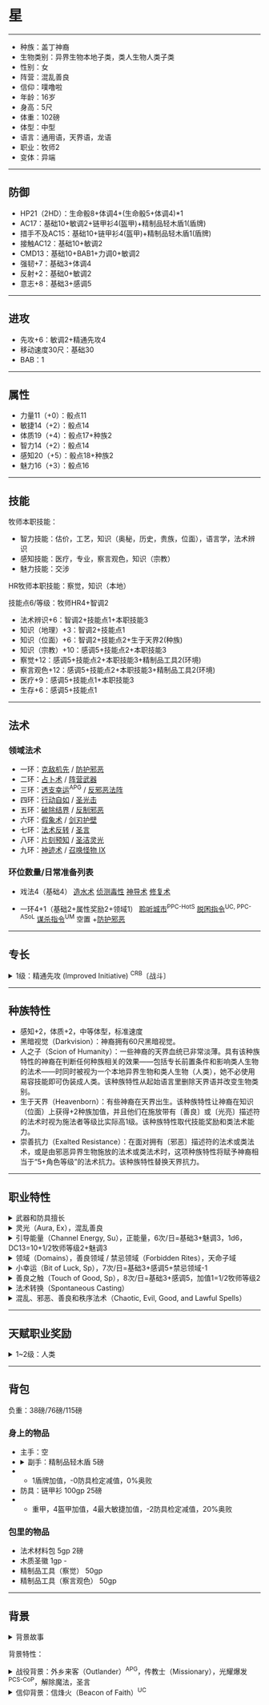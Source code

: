# 星

----

- 种族：盖丁神裔
- 生物类别：异界生物本地子类，类人生物人类子类
- 性别：女
- 阵营：混乱善良
- 信仰：噗噜啦
- 年龄：16岁
- 身高：5尺
- 体重：102磅
- 体型：中型
- 语言：通用语，天界语，龙语
- 职业：牧师2
- 变体：异端

----

## 防御

- HP21（2HD）：生命骰8+体调4+(生命骰5+体调4)\*1
- AC17：基础10+敏调2+链甲衫4(盔甲)+精制品轻木盾1(盾牌)
- 措手不及AC15：基础10+链甲衫4(盔甲)+精制品轻木盾1(盾牌)
- 接触AC12：基础10+敏调2
- CMD13：基础10+BAB1+力调0+敏调2
- 强韧+7：基础3+体调4
- 反射+2：基础0+敏调2
- 意志+8：基础3+感调5

----

## 进攻

- 先攻+6：敏调2+精通先攻4
- 移动速度30尺：基础30
- BAB：1

----

## 属性

- 力量11（+0）：骰点11
- 敏捷14（+2）：骰点14
- 体质19（+4）：骰点17+种族2
- 智力14（+2）：骰点14
- 感知20（+5）：骰点18+种族2
- 魅力16（+3）：骰点16

----

## 技能

牧师本职技能：
- 智力技能：估价，工艺，知识（奥秘，历史，贵族，位面），语言学，法术辨识
- 感知技能：医疗，专业，察言观色，知识（宗教）
- 魅力技能：交涉

HR牧师本职技能：察觉，知识（本地）

技能点6/等级：牧师HR4+智调2

- 法术辨识+6：智调2+技能点1+本职技能3
- 知识（地理）+3：智调2+技能点1
- 知识（位面）+6：智调2+技能点2+生于天界2(种族)
- 知识（宗教）+10：感调5+技能点2+本职技能3
- 察觉+12：感调5+技能点2+本职技能3+精制品工具2(环境)
- 察言观色+12：感调5+技能点2+本职技能3+精制品工具2(环境)
- 医疗+9：感调5+技能点1+本职技能3
- 生存+6：感调5+技能点1

<!--进阶条件：地理5级，位面5级，生存3级-->

----

## 法术

### 领域法术

- 一环：[克敌机先](https://xiaoxiaomeow.github.io/pathfinder/spell?spell=true%20strike) / [防护邪恶](https://xiaoxiaomeow.github.io/pathfinder/spell?spell=protection%20from%20evil)
- 二环：[占卜术](https://xiaoxiaomeow.github.io/pathfinder/spell?spell=augury) / [阵营武器](https://xiaoxiaomeow.github.io/pathfinder/spell?spell=align%20weapon)
- 三环：[透支幸运](https://xiaoxiaomeow.github.io/pathfinder/spell?spell=borrow%20fortune)<sup>APG</sup> / [反邪恶法阵](https://xiaoxiaomeow.github.io/pathfinder/spell?spell=magic%20circle%20against%20evil)
- 四环：[行动自如](https://xiaoxiaomeow.github.io/pathfinder/spell?spell=freedom%20of%20movement) / [圣光击](https://xiaoxiaomeow.github.io/pathfinder/spell?spell=holy%20smite)
- 五环：[破除结界](https://xiaoxiaomeow.github.io/pathfinder/spell?spell=break%20enchantment) / [反制邪恶](https://xiaoxiaomeow.github.io/pathfinder/spell?spell=dispel%20evil)
- 六环：[假象术](https://xiaoxiaomeow.github.io/pathfinder/spell?spell=mislead) / [剑刃护壁](https://xiaoxiaomeow.github.io/pathfinder/spell?spell=blade%20barrier)
- 七环：[法术反转](https://xiaoxiaomeow.github.io/pathfinder/spell?spell=spell%20turning) / [圣言](https://xiaoxiaomeow.github.io/pathfinder/spell?spell=holy%20word)
- 八环：[片刻预知](https://xiaoxiaomeow.github.io/pathfinder/spell?spell=moment%20of%20prescience) / [圣洁灵光](https://xiaoxiaomeow.github.io/pathfinder/spell?spell=holy%20aura)
- 九环：[神迹术](https://xiaoxiaomeow.github.io/pathfinder/spell?spell=miracle) / [召唤怪物 IX](https://xiaoxiaomeow.github.io/pathfinder/spell?spell=summon%20monster%209)

### 环位数量/日常准备列表

- 戏法4（基础4）
[造水术](https://xiaoxiaomeow.github.io/pathfinder/spell?spell=create%20water)
[侦测毒性](https://xiaoxiaomeow.github.io/pathfinder/spell?spell=detect%20poison)
[神导术](https://xiaoxiaomeow.github.io/pathfinder/spell?spell=guidance)
[修复术](https://xiaoxiaomeow.github.io/pathfinder/spell?spell=mending)

- 一环4+1（基础2+属性奖励2+领域1）
[聆听城市](https://xiaoxiaomeow.github.io/pathfinder/spell?spell=ears%20of%20the%20city)<sup>PPC-HotS</sup>
[脱困指令](https://xiaoxiaomeow.github.io/pathfinder/spell?spell=liberating%20command)<sup>UC, PPC-ASoL</sup>
[谋杀指令](https://xiaoxiaomeow.github.io/pathfinder/spell?spell=murderous%20command)<sup>UM</sup>
空置
+[防护邪恶](https://xiaoxiaomeow.github.io/pathfinder/spell?spell=protection%20from%20evil)

----

## 专长

<details>
<summary>
1级：精通先攻 (Improved Initiative) <sup>CRB</sup>〔战斗〕
</summary>

你对战斗的反应很快，使你能够迅速对危险做出反应。

专长效果: 先攻检定获得+4加值。
</details>

<!--
- 1级：精通先攻 -> 15级重训为Outer Planes Traveler
- 3级：祝福武具 -> 15级重训为专攻塑能
- 5级：制造奇物 -> 15级重训为专精颂圣
- 7级：超魔法顽强
- 9级：制造权杖 -> 15级重训为塑能刺青
- 11级：超魔法甄选
- 13级：超魔法？
- 15级：完全法术（颂圣）
- 17级：额外背景
-->

----

## 种族特性

- 感知+2，体质+2，中等体型，标准速度
- 黑暗视觉（Darkvision）：神裔拥有60尺黑暗视觉。
- 人之子（Scion of Humanity）：一些神裔的天界血统已非常淡薄。具有该种族特性的神裔在判断任何种族相关的效果——包括专长前置条件和影响类人生物的法术——时同时被视为一个本地异界生物和类人生物（人类），她不必使用易容技能即可伪装成人类。该种族特性从起始语言里删除天界语并改变生物类别。
- 生于天界（Heavenborn）：有些神裔在天界出生。该种族特性让神裔在知识（位面）上获得+2种族加值，并且他们在施放带有〔善良〕或〔光亮〕描述符的法术时视为施法者等级比实际高1级。该种族特性取代技能奖励和类法术能力。
- 崇善抗力（Exalted Resistance）：在面对拥有〔邪恶〕描述符的法术或类法术，或是由邪恶异界生物施放的法术或类法术时，这项种族特性将赋予神裔相当于“5+角色等级”的法术抗力。该种族特性替换天界抗力。

----

## 职业特性

<details>
<summary>
武器和防具擅长
</summary>

牧师擅长使用所有简易武器、轻甲、中甲以及盾牌（塔盾除外）。牧师此外还擅长他的神祇偏好的武器。

异端不额外擅长他们神祇的偏好武器，不过他仍然可以透过专长或兼职学会它，并且在使用上也不会承受减值。
</details>

<details>
<summary>
灵光（Aura, Ex），混乱善良
</summary>
信奉混乱、邪恶、善良或秩序神祇的牧师拥有和神祇阵营相同的灵光（见‘侦测邪恶（Detect Evil）’法术的说明）。
</details>

<details>
<summary>
引导能量（Channel Energy, Su），正能量，6次/日=基础3+魅调3，1d6，DC13=10+1/2牧师等级2+魅调3
</summary>

无论阵营，任何牧师都能通过圣徽(或邪徽)来释放源自信仰的能量波。这种能量可以用来治疗或者造成伤害，取决于能量类型和目标物种。一个善良牧师（或者信奉善良神）引导正能量，可以伤害不死生物或者用于治疗活物。一个邪恶牧师（或者信奉邪恶神）引导负能量，用于对活物造成伤害或者治疗不死生物。信奉中立神的中立牧师（或者无神牧师）必须选择引导正能量还是负能量，一旦确定不能更改。这个选择还决定牧师是自发治疗法术还是造成伤害法术。

引导能量是以牧师为中心半径30尺的爆发范围，影响同一类的所有生物（活物或是不死生物）。造成和治疗的伤害等于“1d6+每比1级多2牧师等级1d6”（3级2d6，5级3d6，以此类推）。生物可以通过意志豁免来降低一半伤害，DC是“10+1/2牧师等级+魅力修正”。治疗的能量不能使生命超过最大生命值，多余的会被浪费掉。牧师每天能够引导能量的次数相当于“3+魅力修正”。这是一个不会引起借机攻击的标准动作，牧师可以选择自己是否包含在内。牧师必须能亮出圣徽以使用这个能力。
</details>
</details>

<details>
<summary>
领域（Domains），善良领域 / 禁忌领域（Forbidden Rites），天命子域
</summary>

牧师的神和阵营，决定他能够使用什么法术、他的价值观和别人怎么看他。牧师选择他的神的两个领域，当他的阵营对应的时候，可以选择阵营领域（秩序、混乱、善良、邪恶）。如果牧师不信奉特定的神，他依然可以选择两个领域来代表他的灵性倾向和能力（交由GM决定）。但仍须遵守阵营领域的限制。每个领域授予一些领域能力，取决于牧师等级，在每个法术等级都有领域法术栏位，可以用来准备其中一个领域的法术。如果某个领域法术不在牧师法术列表上，便只能使用领域法术栏位准备该法术。领域法术不能用来自发转化。此外，牧师得到他领域中列出的能力，如果他等级够高的话。除非另有说明，使用领域能力是一个标准动作。

异端可以从他神祇的领域列表中选择一个领域，然后从领域列表外选择第二个。第二个领域如果是阵营领域，则不能和异端本身的阵营相违背。从第二个领域中得到领域力量时，异端的职业等级、感知和魅力属性都被视为比平常低2（等级最低1级），此效果影响能力取得的条件、豁免DC和每日可用次数。这也代表他必须比正常等级高2级才有办法拿到第二个领域的领域法术。如果第二领域带来额外的本职技能，这个职业技能如常作用；在其他方面，第二领域运作如同正常的牧师领域。
</details>

<details>
<summary>
小幸运（Bit of Luck, Sp），7次/日=基础3+感调5+禁忌领域-1
</summary>
你可以用一个标准动作碰触一个自愿的生物，使其沾到点运气。在接下来一轮中，目标任何时候投掷一个D20，都可以投两次并选择其中较好的结果。每日你可以使用本能力的次数为“3+感知修正”。
</details>

<details>
<summary>
善良之触（Touch of Good, Sp），8次/日=基础3+感调5，加值1=1/2牧师等级2
</summary>
你能用一个标准动作来接触一个生物，使之在1轮中的攻击、技能、属性、豁免检定获得你牧师等级的一半加值（最小1）。你每天可以使用此能力次数“3+感知修正”。
</details>

<details>
<summary>
法术转换（Spontaneous Casting）
</summary>
善良牧师（或信仰善良神祇的中立牧师）可以将事先准备好的法术（祷念和领域法术不可）临时转换成医疗法术，即使他事前并未准备该医疗法术也可。此时，牧师会“失掉”一个准备好的法术，换得一个同环级（或较低环级）的‘治疗伤害’法术。邪恶牧师（或信仰邪恶神祇的中立牧师）不能将法术转换成医疗法术，但却可以转换成‘造成伤害’法术。信仰中立神祇的中立牧师可以在上述两种法术转换中择其一，但是做出决定之后便再也无法改变。此选择亦决定该中立牧师能引导正能量还是负能量。
</details>

<details>
<summary>
混乱、邪恶、善良和秩序法术（Chaotic, Evil, Good, and Lawful Spells）
</summary>
牧师无法施展与神祇或本身阵营相反的法术。对应阵营的法术会有相关描述符加以识别。
</details>

----

## 天赋职业奖励

<details>
<summary>
1~2级：人类
</summary>
克服异界生物法术抗力的施法者等级检定+1。
</details>

----

## 背包

负重：38磅/76磅/115磅

### 身上的物品


- 主手：空
- <details><summary>副手：精制品轻木盾 5磅</summary>你必须将轻钢盾在前臂上束紧才能使用它。轻钢盾的持盾手可以抓握其他的物品，但仍然不足以灵活到持用另一把武器。无论是木质还是钢制，轻盾在用于防御和攻击的数据上是一样的，只是法术和一些能力（如‘锈蚀爪’法术）对盾牌的效果有所不同。德鲁伊可以无惩罚地使用轻木盾，而不能使用轻钢盾。</details>
- - 1盾牌加值，-0防具检定减值，0%奥败
- 防具：链甲衫 100gp 25磅
- - 重甲，4盔甲加值，4最大敏捷加值，-2防具检定减值，20%奥败

### 包里的物品

- 法术材料包 5gp 2磅
- 木质圣徽 1gp -
- 精制品工具（察觉） 50gp
- 精制品工具（察言观色） 50gp

----

## 背景

<details>
<summary>
背景故事
</summary>

星出生在北极星，星的父母都是黛丝娜的信徒，在北极星上有一栋大房子，他们在北极星、极乐境和涅槃桃源之间的若干传送门中奔波，与驻留在这些位面的高级冒险者贸易魔法物品，偶尔会跟随高级冒险者去物质位面补充货物。

星小时候会跟着父母被带去极乐境和涅槃桃源，但比起北极星，星不太喜欢呆在这两个位面，也许是由于光照太过强烈，抬起头来看不到一闪一闪的星星。

星长大一点之后，星的父母从物质位面那里搞来了一个精密的250倍天文望远镜当作星的生日礼物。于是星之后就在父母外出工作的时候呆在自己家的阳台上，整天看着星空，记录着每一颗星星的运动轨迹。

在一系列冗长的计算之后，星找到了一颗特殊的星星：它在星空上到自己的距离，和每星空周期的运动轨迹永远都不会变，而其它星星都或多或少地随着时间改变着自己的划过星空的方向。

星和父母分享这个天才发现之后，她被介绍给了一个父母认识的普露拉的牧师，星从她那里学到了许多许多天文知识，包括那个星星叫做“太阳”，而星所居住的北极星就是被黛丝娜显现在物质位面上，和太阳永远保持相对位置不变，用作指引葛拉利昂上旅行者的信标。

星决定亲自去这个特殊的星星看一看，于是跟着牧师的小队在一次异界传送中到达了葛拉利昂。星惊讶于这个崭新的世界，它的昼夜和季节交替，以及那一颗叫做“太阳”的星星居然能发出如此强烈的光芒，照亮整个世界。

只是刚刚跟着学到了一个牧师职业等级的星很快发现自己根本没法和牧师的小队一起旅行，她只能在小队惩恶扬善的时候躲到半位面里面，如果偷偷跑出来只会浪费掉小队价值5000gp的钻石尘。于是在小队的推荐下她加入了一个叫做“探险者协会”的组织，在那里可以找到和她实力相仿的成员一起探索这个世界。

小队把星送到了马格尼玛，那里有一个叫做“北极星塔”的黛丝娜祭坛，在那里星过上了白天睡大觉并鸽掉探险者协会的大部分任务，晚上起来看星星的生活，并开始进行以一个新的视点重新记录星星的轨迹并和之前的观测结果一一对应起来的漫长工作。

比起马格尼玛探险者协会的其它成员，星对在北极星塔工作的黛丝娜牧师Bevaluu Zimantiu更熟悉，她也为星在北极星塔修建了一个天花板完全由玻璃制成的房间，用于观察星空和进行普露拉的宗教仪典和宣传活动。

</details>

背景特性：

<details>
<summary>
战役背景：外乡来客（Outlander）<sup>APG</sup>，传教士（Missionary），光耀爆发<sup>PCS-CoP</sup>，解除魔法，圣言
</summary>
在受到神启、得知此地需要你的信仰——却不知具体需要何物之后，你决定来到这个小镇，看看能否传播自己的信仰。你的知识（宗教）检定获得+1背景加值，并且总能将知识（宗教）视为你的本职技能。如果你施展神术，从你的法术列表中选择3个法术。你对这些法术了熟于心，在施放它们时施法者等级+1，同时豁免DC+1（如果有豁免）。
</details>

<details>
<summary>
信仰背景：信烽火（Beacon of Faith）<sup>UC</sup>
</summary>
你的信仰之力清楚而坚定。每日1次，在使用领域或裁决域的神授力量、或施展一个领域法术时，你能够以一个自由动作令自己的施法者等级视为高于实际2级。
</details>
